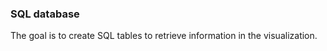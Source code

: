 <h3> SQL database </h3>
The goal is to create SQL tables to retrieve information in the visualization.
